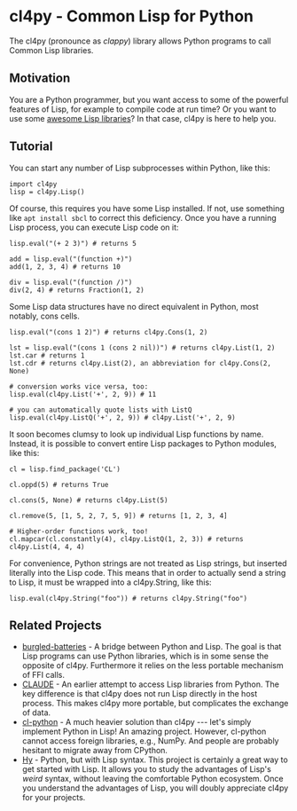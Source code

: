 # cl4py - Common Lisp for Python

The cl4py (pronounce as _clappy_) library allows Python programs to call
Common Lisp libraries.

## Motivation

You are a Python programmer, but you want access to some of the powerful
features of Lisp, for example to compile code at run time? Or you want to
use some [awesome Lisp libraries](https://www.quicklisp.org/beta/releases.html)?
In that case, cl4py is here to help you.

## Tutorial

You can start any number of Lisp subprocesses within Python, like this:
```
import cl4py
lisp = cl4py.Lisp()
```

Of course, this requires you have some Lisp installed. If not, use
something like `apt install sbcl` to correct this deficiency.
Once you have a running Lisp process, you can execute Lisp code on it:
```
lisp.eval("(+ 2 3)") # returns 5

add = lisp.eval("(function +)")
add(1, 2, 3, 4) # returns 10

div = lisp.eval("(function /)")
div(2, 4) # returns Fraction(1, 2)
```

Some Lisp data structures have no direct equivalent in Python, most
notably, cons cells.

```
lisp.eval("(cons 1 2)") # returns cl4py.Cons(1, 2)

lst = lisp.eval("(cons 1 (cons 2 nil))") # returns cl4py.List(1, 2)
lst.car # returns 1
lst.cdr # returns cl4py.List(2), an abbreviation for cl4py.Cons(2, None)

# conversion works vice versa, too:
lisp.eval(cl4py.List('+', 2, 9)) # 11

# you can automatically quote lists with ListQ
lisp.eval(cl4py.ListQ('+', 2, 9)) # cl4py.List('+', 2, 9)
```

It soon becomes clumsy to look up individual Lisp functions by
name. Instead, it is possible to convert entire Lisp packages to Python
modules, like this:

```
cl = lisp.find_package('CL')

cl.oppd(5) # returns True

cl.cons(5, None) # returns cl4py.List(5)

cl.remove(5, [1, 5, 2, 7, 5, 9]) # returns [1, 2, 3, 4]

# Higher-order functions work, too!
cl.mapcar(cl.constantly(4), cl4py.ListQ(1, 2, 3)) # returns cl4py.List(4, 4, 4)
```

For convenience, Python strings are not treated as Lisp
strings, but inserted literally into the Lisp code. This means that in
order to actually send a string to Lisp, it must be wrapped into a
cl4py.String, like this:

```
lisp.eval(cl4py.String("foo")) # returns cl4py.String("foo")

```


## Related Projects
- [burgled-batteries](https://github.com/pinterface/burgled-batteries) - A
     bridge between Python and Lisp. The goal is that Lisp programs can use
     Python libraries, which is in some sense the opposite of
     cl4py. Furthermore it relies on the less portable mechanism of FFI
     calls.
- [CLAUDE](https://www.nicklevine.org/claude/) - An earlier attempt to
    access Lisp libraries from Python. The key difference is that cl4py
    does not run Lisp directly in the host process. This makes cl4py more
    portable, but complicates the exchange of data.
- [cl-python](https://github.com/metawilm/cl-python) - A much heavier
    solution than cl4py --- let's simply implement Python in Lisp! An
    amazing project. However, cl-python cannot access foreign libraries,
    e.g., NumPy. And people are probably hesitant to migrate away from
    CPython.
- [Hy](http://docs.hylang.org/en/stable/) - Python, but with Lisp
  syntax. This project is certainly a great way to get started with
  Lisp. It allows you to study the advantages of Lisp's _weird_ syntax,
  without leaving the comfortable Python ecosystem. Once you understand the
  advantages of Lisp, you will doubly appreciate cl4py for your projects.
